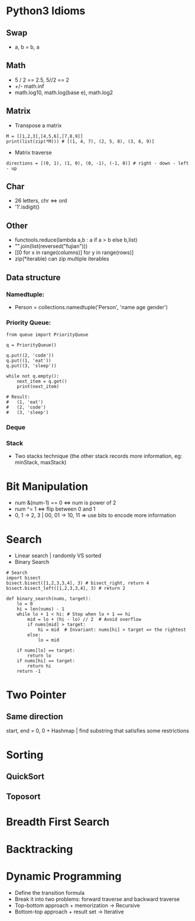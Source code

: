 # Python3 Idioms
## Swap
* a, b = b, a
## Math
* 5 / 2 == 2.5, 5//2 == 2
* +/- math.inf
* math.log10, math.log(base e), math.log2
## Matrix
* Transpose a matrix
```python3
M = [[1,2,3],[4,5,6],[7,8,9]]
print(list(zip(*M))) # [(1, 4, 7), (2, 5, 8), (3, 6, 9)]
```
* Matrix traverse
```python3
directions = [(0, 1), (1, 0), (0, -1), (-1, 0)] # right - down - left - up
```
## Char
* 26 letters, chr <=> ord
* '1'.isdigit()

## Other
* functools.reduce(lambda a,b : a if a > b else b,list)
* "".join(list(reversed("fujian")))
* \[\[0 for x in range(columns)] for y in range(rows)]
* zip(\*iterable) can zip multiple iterables

## Data structure
### Namedtuple:
* Person = collections.namedtuple('Person', 'name age gender')
### Priority Queue:
```python3
from queue import PriorityQueue

q = PriorityQueue()

q.put((2, 'code'))
q.put((1, 'eat'))
q.put((3, 'sleep'))

while not q.empty():
    next_item = q.get()
    print(next_item)

# Result:
#   (1, 'eat')
#   (2, 'code')
#   (3, 'sleep')
```

### Deque

### Stack

* Two stacks technique (the other stack records more information, eg: minStack, maxStack)

# Bit Manipulation
* num &(num-1) == 0  <=> num is power of 2
* num ^= 1 <=> flip between 0 and 1
* 0, 1 -> 2, 3 | 00, 01 -> 10, 11 => use bits to encode more information

# Search
* Linear search | randomly VS sorted
* Binary Search
```python3
# Search
import bisect
bisect.bisect([1,2,3,3,4], 3) # bisect_right, return 4
bisect.bisect_left([1,2,3,3,4], 3) # return 2
```
```python3
def binary_search(nums, target):
    lo = 0
    hi = len(nums) - 1
    while lo + 1 < hi: # Stop when lo + 1 == hi
        mid = lo + (hi - lo) // 2  # Avoid overflow
        if nums[mid] > target:
            hi = mid  # Invariant: nums[hi] > target => the rightest
        else:
            lo = mid   
            
    if nums[lo] == target:
        return lo
    if nums[hi] == target:
        return hi
    return -1
```
# Two Pointer
## Same direction
start, end = 0, 0 + Hashmap | find substring that satisfies some restrictions

# Sorting
## QuickSort

## Toposort

# Breadth First Search

# Backtracking

# Dynamic Programming
* Define the transition formula
* Break it into two problems: forward traverse and backward traverse
* Top-bottom approach + memorization -> Recursive
* Bottom-top approach + result set -> Iterative

